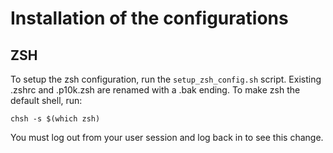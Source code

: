 # Installation of the configurations
## ZSH

To setup the zsh configuration, run the `setup_zsh_config.sh` script.
Existing .zshrc and .p10k.zsh are renamed with a .bak ending.
To make zsh the default shell, run:
```shell
chsh -s $(which zsh)
```
You must log out from your user session and log back in to see this change.
